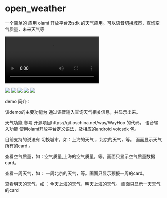 # open_weather
一个简单的 应用 olami 开放平台及sdk 的天气应用。可以语音切换城市，查询空气质量，未来天气等

![](https://github.com/farinaZhang/open_weather/blob/master/device-2017-05-05-135239.mp4)


![](https://github.com/farinaZhang/open_weather/blob/master/app_review/device-2017-05-05-140347.png)
![](https://github.com/farinaZhang/open_weather/blob/master/app_review/device-2017-05-05-140414.png)
![](https://github.com/farinaZhang/open_weather/blob/master/app_review/device-2017-05-05-140436.png)
![](https://github.com/farinaZhang/open_weather/blob/master/app_review/device-2017-05-05-140506.png)
![](https://github.com/farinaZhang/open_weather/blob/master/app_review/device-2017-05-05-140308.png)

demo 简介：

该demo的主要功能为 通过语音输入查询天气相关信息，并显示出来。

天气功能 参考 开源项目https://git.oschina.net/way/WayHoo 的代码，
语音输入功能 使用olami开放平台定义语法，及相应的android voicsdk 包。

目前支持的说法有 切换城市，如：上海的天气 ，北京的天气，等。 画面显示天气所有的card 。

查看空气质量，如：空气质量,上海的空气质量，等。画面只显示空气质量数据card。

查看一周天气，如： 一周北京的天气，等。画面只显示预报一周的card。

查看明天的天气，如 ：今天上海的天气，明天上海的天气。 画面只显示一天天气的card
